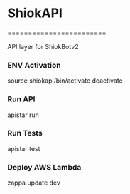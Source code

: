 # ShiokAPI
========================

API layer for ShiokBotv2

### ENV Activation
source shiokapi/bin/activate
deactivate

### Run API
apistar run

### Run Tests
apistar test

### Deploy AWS Lambda
zappa update dev